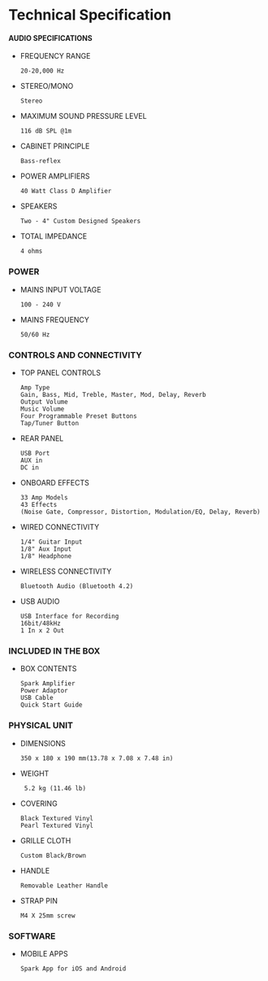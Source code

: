 # Technical Specification

#### AUDIO SPECIFICATIONS

- FREQUENCY RANGE

	  20-20,000 Hz

- STEREO/MONO
  
	  Stereo

- MAXIMUM SOUND PRESSURE LEVEL
  
	  116 dB SPL @1m

- CABINET PRINCIPLE
  
	  Bass-reflex

- POWER AMPLIFIERS
  
	  40 Watt Class D Amplifier

- SPEAKERS
  
	  Two - 4" Custom Designed Speakers

- TOTAL IMPEDANCE
  
	  4 ohms

### POWER

- MAINS INPUT VOLTAGE
  
	  100 - 240 V

- MAINS FREQUENCY
  
	  50/60 Hz

### CONTROLS AND CONNECTIVITY

- TOP PANEL CONTROLS
  
	  Amp Type
	  Gain, Bass, Mid, Treble, Master, Mod, Delay, Reverb
	  Output Volume
	  Music Volume
	  Four Programmable Preset Buttons
	  Tap/Tuner Button

- REAR PANEL
  
	  USB Port
	  AUX in
	  DC in

- ONBOARD EFFECTS
  
	  33 Amp Models
	  43 Effects
	  (Noise Gate, Compressor, Distortion, Modulation/EQ, Delay, Reverb)

- WIRED CONNECTIVITY
  
	  1/4" Guitar Input
	  1/8" Aux Input
	  1/8" Headphone

- WIRELESS CONNECTIVITY
  
	  Bluetooth Audio (Bluetooth 4.2)

- USB AUDIO
  
	  USB Interface for Recording
	  16bit/48kHz
	  1 In x 2 Out

### INCLUDED IN THE BOX

- BOX CONTENTS
  
	  Spark Amplifier
	  Power Adaptor
	  USB Cable
	  Quick Start Guide

### PHYSICAL UNIT

- DIMENSIONS
  
	  350 x 180 x 190 mm(13.78 x 7.08 x 7.48 in)

- WEIGHT
  
	   5.2 kg (11.46 lb)

- COVERING
  
	  Black Textured Vinyl
	  Pearl Textured Vinyl

- GRILLE CLOTH
  
	  Custom Black/Brown

- HANDLE
  
	  Removable Leather Handle

- STRAP PIN
  
	  M4 X 25mm screw

### SOFTWARE
- MOBILE APPS
  
	  Spark App for iOS and Android

